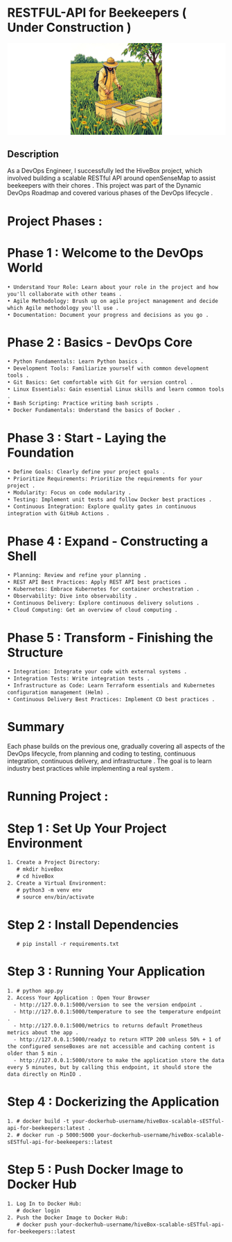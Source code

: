 
# RESTFUL-API for Beekeepers ( Under Construction )

![Project Logo](https://github.com/JemyYousef/HiveBox-Scalable-RESTful-API-for-Beekeepers/blob/main/assets/hivebox.jpg)

## Description
As a DevOps Engineer, I successfully led the HiveBox project, which involved building a scalable RESTful API around openSenseMap to assist beekeepers with their chores . This project was part of the Dynamic DevOps Roadmap and covered various phases of the DevOps lifecycle .
# Project Phases :
# Phase 1 : Welcome to the DevOps World
    • Understand Your Role: Learn about your role in the project and how you'll collaborate with other teams .
    • Agile Methodology: Brush up on agile project management and decide which Agile methodology you'll use .
    • Documentation: Document your progress and decisions as you go .
# Phase 2 : Basics - DevOps Core
    • Python Fundamentals: Learn Python basics .
    • Development Tools: Familiarize yourself with common development tools .
    • Git Basics: Get comfortable with Git for version control .
    • Linux Essentials: Gain essential Linux skills and learn common tools .
    • Bash Scripting: Practice writing bash scripts .
    • Docker Fundamentals: Understand the basics of Docker .
# Phase 3 : Start - Laying the Foundation
    • Define Goals: Clearly define your project goals .
    • Prioritize Requirements: Prioritize the requirements for your project .
    • Modularity: Focus on code modularity .
    • Testing: Implement unit tests and follow Docker best practices .
    • Continuous Integration: Explore quality gates in continuous integration with GitHub Actions .
# Phase 4 : Expand - Constructing a Shell
    • Planning: Review and refine your planning .
    • REST API Best Practices: Apply REST API best practices .
    • Kubernetes: Embrace Kubernetes for container orchestration .
    • Observability: Dive into observability .
    • Continuous Delivery: Explore continuous delivery solutions .
    • Cloud Computing: Get an overview of cloud computing .
# Phase 5 : Transform - Finishing the Structure
    • Integration: Integrate your code with external systems .
    • Integration Tests: Write integration tests .
    • Infrastructure as Code: Learn Terraform essentials and Kubernetes configuration management (Helm) .
    • Continuous Delivery Best Practices: Implement CD best practices .
# Summary
Each phase builds on the previous one, gradually covering all aspects of the DevOps lifecycle, from planning and coding to testing, continuous integration, continuous delivery, and infrastructure . The goal is to learn industry best practices while implementing a real system .
# Running Project :
# Step 1 : Set Up Your Project Environment
    1. Create a Project Directory:
       # mkdir hiveBox
       # cd hiveBox
    2. Create a Virtual Environment:
       # python3 -m venv env
       # source env/bin/activate   
# Step 2 : Install Dependencies
       # pip install -r requirements.txt
# Step 3 : Running Your Application
    1. # python app.py
    2. Access Your Application : Open Your Browser
      - http://127.0.0.1:5000/version to see the version endpoint .
      - http://127.0.0.1:5000/temperature to see the temperature endpoint .
      - http://127.0.0.1:5000/metrics to returns default Prometheus metrics about the app .
      - http://127.0.0.1:5000/readyz to return HTTP 200 unless 50% + 1 of the configured senseBoxes are not accessible and caching content is older than 5 min .
      - http://127.0.0.1:5000/store to make the application store the data every 5 minutes, but by calling this endpoint, it should store the data directly on MinIO .      
# Step 4 : Dockerizing the Application
    1. # docker build -t your-dockerhub-username/hiveBox-scalable-sESTful-api-for-beekeepers:latest .
    2. # docker run -p 5000:5000 your-dockerhub-username/hiveBox-scalable-sESTful-api-for-beekeepers::latest
# Step 5 : Push Docker Image to Docker Hub
    1. Log In to Docker Hub:
       # docker login
    2. Push the Docker Image to Docker Hub:
       # docker push your-dockerhub-username/hiveBox-scalable-sESTful-api-for-beekeepers::latest